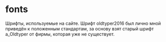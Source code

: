# fonts
Шрифты, используемые на сайте. Шрифт oldtyper2016 был лично мной приведён к положенным стандартам, за основу взят старый шрифт a_Oldtyper от фирмы, которая уже не существует.